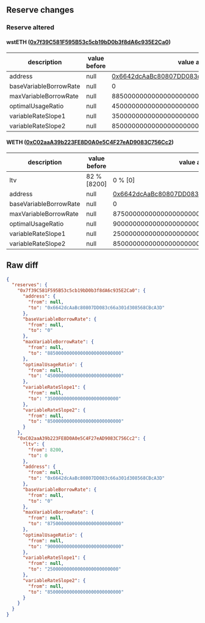 ## Reserve changes

### Reserve altered

#### wstETH ([0x7f39C581F595B53c5cb19bD0b3f8dA6c935E2Ca0](https://etherscan.io/address/0x7f39C581F595B53c5cb19bD0b3f8dA6c935E2Ca0))

| description | value before | value after |
| --- | --- | --- |
| address | null | [0x6642dcAaBc80807DD083c66a301d308568CBcA3D](https://etherscan.io/address/0x6642dcAaBc80807DD083c66a301d308568CBcA3D) |
| baseVariableBorrowRate | null | 0 |
| maxVariableBorrowRate | null | 885000000000000000000000000 |
| optimalUsageRatio | null | 450000000000000000000000000 |
| variableRateSlope1 | null | 35000000000000000000000000 |
| variableRateSlope2 | null | 850000000000000000000000000 |


#### WETH ([0xC02aaA39b223FE8D0A0e5C4F27eAD9083C756Cc2](https://etherscan.io/address/0xC02aaA39b223FE8D0A0e5C4F27eAD9083C756Cc2))

| description | value before | value after |
| --- | --- | --- |
| ltv | 82 % [8200] | 0 % [0] |
| address | null | [0x6642dcAaBc80807DD083c66a301d308568CBcA3D](https://etherscan.io/address/0x6642dcAaBc80807DD083c66a301d308568CBcA3D) |
| baseVariableBorrowRate | null | 0 |
| maxVariableBorrowRate | null | 875000000000000000000000000 |
| optimalUsageRatio | null | 900000000000000000000000000 |
| variableRateSlope1 | null | 25000000000000000000000000 |
| variableRateSlope2 | null | 850000000000000000000000000 |


## Raw diff

```json
{
  "reserves": {
    "0x7f39C581F595B53c5cb19bD0b3f8dA6c935E2Ca0": {
      "address": {
        "from": null,
        "to": "0x6642dcAaBc80807DD083c66a301d308568CBcA3D"
      },
      "baseVariableBorrowRate": {
        "from": null,
        "to": "0"
      },
      "maxVariableBorrowRate": {
        "from": null,
        "to": "885000000000000000000000000"
      },
      "optimalUsageRatio": {
        "from": null,
        "to": "450000000000000000000000000"
      },
      "variableRateSlope1": {
        "from": null,
        "to": "35000000000000000000000000"
      },
      "variableRateSlope2": {
        "from": null,
        "to": "850000000000000000000000000"
      }
    },
    "0xC02aaA39b223FE8D0A0e5C4F27eAD9083C756Cc2": {
      "ltv": {
        "from": 8200,
        "to": 0
      },
      "address": {
        "from": null,
        "to": "0x6642dcAaBc80807DD083c66a301d308568CBcA3D"
      },
      "baseVariableBorrowRate": {
        "from": null,
        "to": "0"
      },
      "maxVariableBorrowRate": {
        "from": null,
        "to": "875000000000000000000000000"
      },
      "optimalUsageRatio": {
        "from": null,
        "to": "900000000000000000000000000"
      },
      "variableRateSlope1": {
        "from": null,
        "to": "25000000000000000000000000"
      },
      "variableRateSlope2": {
        "from": null,
        "to": "850000000000000000000000000"
      }
    }
  }
}
```